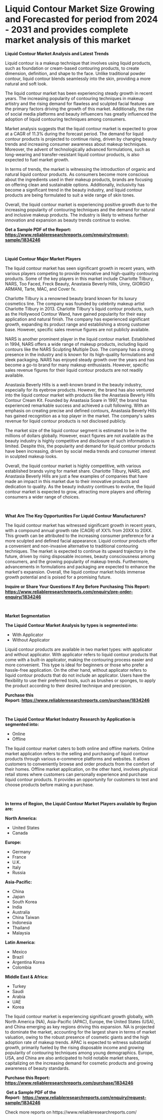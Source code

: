 <p><h1>Liquid Contour Market Size Growing and Forecasted for period from 2024 - 2031 and provides complete market analysis of this market</h1></p><p><strong>Liquid Contour Market Analysis and Latest Trends</strong></p>
<p><p>Liquid contour is a makeup technique that involves using liquid products, such as foundation or cream-based contouring products, to create dimension, definition, and shape to the face. Unlike traditional powder contour, liquid contour blends seamlessly into the skin, providing a more natural and soft look.</p><p>The liquid contour market has been experiencing steady growth in recent years. The increasing popularity of contouring techniques in makeup artistry and the rising demand for flawless and sculpted facial features are the primary factors driving the growth of this market. Additionally, the rise of social media platforms and beauty influencers has greatly influenced the adoption of liquid contouring techniques among consumers.</p><p>Market analysis suggests that the liquid contour market is expected to grow at a CAGR of 11.3% during the forecast period. The demand for liquid contour products is projected to continue rising, driven by changing beauty trends and increasing consumer awareness about makeup techniques. Moreover, the advent of technologically advanced formulations, such as long-wearing and transfer-resistant liquid contour products, is also expected to fuel market growth.</p><p>In terms of trends, the market is witnessing the introduction of organic and natural liquid contour products. As consumers become more conscious about the ingredients used in their makeup products, brands are focusing on offering clean and sustainable options. Additionally, inclusivity has become a significant trend in the beauty industry, and liquid contour products are being formulated to suit a wide range of skin tones.</p><p>Overall, the liquid contour market is experiencing positive growth due to the increasing popularity of contouring techniques and the demand for natural and inclusive makeup products. The industry is likely to witness further innovation and expansion as beauty trends continue to evolve.</p></p>
<p><strong>Get a Sample PDF of the Report:&nbsp; <a href="https://www.reliableresearchreports.com/enquiry/request-sample/1834246">https://www.reliableresearchreports.com/enquiry/request-sample/1834246</a></strong></p>
<p>&nbsp;</p>
<p><strong>Liquid Contour Major Market Players</strong></p>
<p><p>The liquid contour market has seen significant growth in recent years, with various players competing to provide innovative and high-quality contouring products. Some of the key players in this market include Charlotte Tilbury, NARS, Too Faced, Freck Beauty, Anastasia Beverly Hills, Unny, GIORGIO ARMANI, Tarte, MAC, and Cover fx.</p><p>Charlotte Tilbury is a renowned beauty brand known for its luxury cosmetics line. The company was founded by celebrity makeup artist Charlotte Tilbury in 2013. Charlotte Tilbury's liquid contour products, such as the Hollywood Contour Wand, have gained popularity for their easy application and natural finish. The company has experienced significant growth, expanding its product range and establishing a strong customer base. However, specific sales revenue figures are not publicly available.</p><p>NARS is another prominent player in the liquid contour market. Established in 1994, NARS offers a wide range of makeup products, including liquid contours like the NARS Sculpting Multiple Duo. The company has a strong presence in the industry and is known for its high-quality formulations and sleek packaging. NARS has enjoyed steady growth over the years and has become a go-to brand for many makeup enthusiasts. However, specific sales revenue figures for their liquid contour products are not readily available.</p><p>Anastasia Beverly Hills is a well-known brand in the beauty industry, especially for its eyebrow products. However, the brand has also ventured into the liquid contour market with products like the Anastasia Beverly Hills Contour Cream Kit. Founded by Anastasia Soare in 1997, the brand has experienced remarkable success and achieved a cult following. With an emphasis on creating precise and defined contours, Anastasia Beverly Hills has gained recognition as a top player in the market. The company's sales revenue for liquid contour products is not disclosed publicly.</p><p>The market size of the liquid contour segment is estimated to be in the millions of dollars globally. However, exact figures are not available as the beauty industry is highly competitive and disclosure of such information is limited. Despite this, the popularity and demand for liquid contour products have been increasing, driven by social media trends and consumer interest in sculpted makeup looks.</p><p>Overall, the liquid contour market is highly competitive, with various established brands vying for market share. Charlotte Tilbury, NARS, and Anastasia Beverly Hills are just a few examples of companies that have made an impact in this market due to their innovative products and dedication to quality. As the beauty industry continues to evolve, the liquid contour market is expected to grow, attracting more players and offering consumers a wider range of choices.</p></p>
<p>&nbsp;</p>
<p><strong>What Are The Key Opportunities For Liquid Contour Manufacturers?</strong></p>
<p><p>The liquid contour market has witnessed significant growth in recent years, with a compound annual growth rate (CAGR) of XX% from 20XX to 20XX. This growth can be attributed to the increasing consumer preference for a more sculpted and defined facial appearance. Liquid contour products offer a convenient and non-invasive alternative to traditional contouring techniques. The market is expected to continue its upward trajectory in the future, driven by rising disposable incomes, beauty consciousness among consumers, and the growing popularity of makeup trends. Furthermore, advancements in formulations and packaging are expected to enhance the market's expansion. Overall, the liquid contour market holds immense growth potential and is poised for a promising future.</p></p>
<p><strong>Inquire or Share Your Questions If Any Before Purchasing This Report: <a href="https://www.reliableresearchreports.com/enquiry/pre-order-enquiry/1834246">https://www.reliableresearchreports.com/enquiry/pre-order-enquiry/1834246</a></strong></p>
<p>&nbsp;</p>
<p><strong>Market Segmentation</strong></p>
<p><strong>The Liquid Contour Market Analysis by types is segmented into:</strong></p>
<p><ul><li>With Applicator</li><li>Without Applicator</li></ul></p>
<p><p>Liquid contour products are available in two market types: with applicator and without applicator. With applicator refers to liquid contour products that come with a built-in applicator, making the contouring process easier and more convenient. This type is ideal for beginners or those who prefer a hassle-free application. On the other hand, without applicator refers to liquid contour products that do not include an applicator. Users have the flexibility to use their preferred tools, such as brushes or sponges, to apply the product according to their desired technique and precision.</p></p>
<p><strong>Purchase this Report:&nbsp;<a href="https://www.reliableresearchreports.com/purchase/1834246">https://www.reliableresearchreports.com/purchase/1834246</a></strong></p>
<p>&nbsp;</p>
<p><strong>The Liquid Contour Market Industry Research by Application is segmented into:</strong></p>
<p><ul><li>Online</li><li>Offline</li></ul></p>
<p><p>The liquid contour market caters to both online and offline markets. Online market application refers to the selling and purchasing of liquid contour products through various e-commerce platforms and websites. It allows customers to conveniently browse and order products from the comfort of their homes. Offline market application, on the other hand, involves physical retail stores where customers can personally experience and purchase liquid contour products. It provides an opportunity for customers to test and choose products before making a purchase.</p></p>
<p>&nbsp;</p>
<p><strong>In terms of Region, the Liquid Contour Market Players available by Region are:</strong></p>
<p>
    <p> <strong> North America: </strong>
        <ul>
            <li>United States</li>
            <li>Canada</li>
        </ul>
        </p> 
    <p> <strong> Europe: </strong>
        <ul>
            <li>Germany</li>
            <li>France</li>
            <li>U.K.</li>
            <li>Italy</li>
            <li>Russia</li>
        </ul>
        </p> 
    <p> <strong> Asia-Pacific: </strong>
        <ul>
            <li>China</li>
            <li>Japan</li>
            <li>South Korea</li>
            <li>India</li>
            <li>Australia</li>
            <li>China Taiwan</li>
            <li>Indonesia</li>
            <li>Thailand</li>
            <li>Malaysia</li>
        </ul>
        </p> 
    <p> <strong> Latin America: </strong>
        <ul>
            <li>Mexico</li>
            <li>Brazil</li>
            <li>Argentina Korea</li>
            <li>Colombia</li>
        </ul>
        </p> 
    <p> <strong> Middle East & Africa: </strong>
        <ul>
            <li>Turkey</li>
            <li>Saudi</li>
            <li>Arabia</li>
            <li>UAE</li>
            <li>Korea</li>
        </ul>
    </p>
    </p>
<p><p>The liquid contour market is experiencing significant growth globally, with North America (NA), Asia-Pacific (APAC), Europe, the United States (USA), and China emerging as key regions driving this expansion. NA is projected to dominate the market, accounting for the largest share in terms of market valuation, owing to the robust presence of cosmetic giants and the high adoption rate of makeup trends. APAC is expected to witness substantial growth, primarily fueled by the rising disposable income and growing popularity of contouring techniques among young demographics. Europe, USA, and China are also anticipated to hold notable market shares, capitalizing on the increasing demand for cosmetic products and growing awareness of beauty standards.</p></p>
<p><strong>Purchase this Report: <a href="https://www.reliableresearchreports.com/purchase/1834246">https://www.reliableresearchreports.com/purchase/1834246</a></strong></p>
<p>&nbsp;<strong>Get a Sample PDF of the Report:&nbsp;&nbsp;<a href="https://www.reliableresearchreports.com/enquiry/request-sample/1834246">https://www.reliableresearchreports.com/enquiry/request-sample/1834246</a></strong></p>
<p><strong></strong></p>
<p>Check more reports on https://www.reliableresearchreports.com/</p>